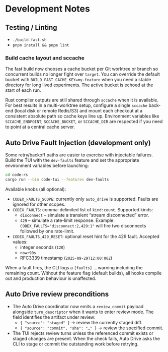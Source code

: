 # Development Notes

## Testing / Linting

- `./build-fast.sh`
- `pnpm install && pnpm lint`

### Build cache layout and sccache

The fast build now chooses a cache bucket per Git worktree or branch so
concurrent builds no longer fight over `target`. You can override the default
bucket with `BUILD_FAST_CACHE_KEY=my-feature` when you need a stable directory
for long lived experiments. The active bucket is echoed at the start of each
run.

Rust compiler outputs are still shared through `sccache` when it is available.
For best results in a multi-worktree setup, configure a single `sccache`
back-end (local disk or remote Redis/S3) and mount each checkout at a consistent
absolute path so cache keys line up. Environment variables like
`SCCACHE_ENDPOINT`, `SCCACHE_BUCKET`, or `SCCACHE_DIR` are respected if you need
to point at a central cache server.

## Auto Drive Fault Injection (development only)

Some retry/backoff paths are easier to exercise with injectable failures. Build
the TUI with the `dev-faults` feature and set the appropriate environment
variables before launching:

```bash
cd code-rs
cargo run --bin code-tui --features dev-faults
```

Available knobs (all optional):

- `CODEX_FAULTS_SCOPE`: currently only `auto_drive` is supported. Faults are
  ignored for other scopes.
- `CODEX_FAULTS`: comma-delimited list of `kind:count`. Supported kinds:
  - `disconnect` – simulate a transient “stream disconnected” error.
  - `429` – simulate a rate-limit response.
  Example: `CODEX_FAULTS="disconnect:2,429:1"` will fire two disconnects
  followed by one rate-limit.
- `CODEX_FAULTS_429_RESET`: optional reset hint for the 429 fault. Accepted
  values:
  - integer seconds (`120`)
  - `now+90s`
  - RFC3339 timestamp (`2025-09-29T12:00:00Z`)

When a fault fires, the CLI logs a `[faults] …` warning including the remaining
count. Without the feature flag (default builds), all hooks compile out and
production behaviour is unaffected.

## Auto Drive review preconditions

- The Auto Drive coordinator now emits a `review_commit` payload alongside
  `turn_descriptor` when it wants to enter review mode. The field identifies the
  artifact under review:
  - `{ "source": "staged" }` -> review the currently staged diff.
  - `{ "source": "commit", "sha": "…" }` -> review the specified commit.
- The TUI rejects review turns unless the referenced commit exists or staged
  changes are present. When the check fails, Auto Drive asks the CLI to stage or
  commit the outstanding work before retrying.
